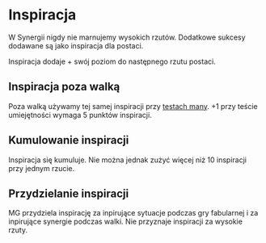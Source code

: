 # Inspiracja

W Synergii nigdy nie marnujemy wysokich rzutów. Dodatkowe sukcesy dodawane są jako inspiracja dla postaci.

Inspiracja dodaje + swój poziom do następnego rzutu postaci.

## Inspiracja poza walką

Poza walką używamy tej samej inspiracji przy [testach many](docs/mana-poza-walka.md).
+1 przy teście umiejętności wymaga 5 punktów inspiracji.

## Kumulowanie inspiracji

Inspiracja się kumuluje. Nie można jednak zużyć więcej niż 10 inspiracji przy jednym rzucie.

## Przydzielanie inspiracji

MG przydziela inspirację za inpirujące sytuacje podczas gry fabularnej i za inpirujące synergie podczas walki.
Nie przyznaje inspiracji za wysokie rzuty.
